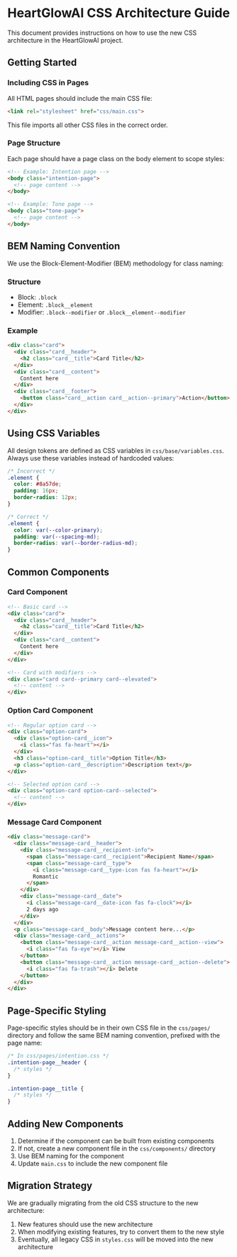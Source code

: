 # HeartGlowAI CSS Architecture Guide

This document provides instructions on how to use the new CSS architecture in the HeartGlowAI project.

## Getting Started

### Including CSS in Pages

All HTML pages should include the main CSS file:

```html
<link rel="stylesheet" href="css/main.css">
```

This file imports all other CSS files in the correct order.

### Page Structure

Each page should have a page class on the body element to scope styles:

```html
<!-- Example: Intention page -->
<body class="intention-page">
  <!-- page content -->
</body>

<!-- Example: Tone page -->
<body class="tone-page">
  <!-- page content -->
</body>
```

## BEM Naming Convention

We use the Block-Element-Modifier (BEM) methodology for class naming:

### Structure

- Block: `.block`
- Element: `.block__element`
- Modifier: `.block--modifier` or `.block__element--modifier`

### Example

```html
<div class="card">
  <div class="card__header">
    <h2 class="card__title">Card Title</h2>
  </div>
  <div class="card__content">
    Content here
  </div>
  <div class="card__footer">
    <button class="card__action card__action--primary">Action</button>
  </div>
</div>
```

## Using CSS Variables

All design tokens are defined as CSS variables in `css/base/variables.css`. Always use these variables instead of hardcoded values:

```css
/* Incorrect */
.element {
  color: #8a57de;
  padding: 16px;
  border-radius: 12px;
}

/* Correct */
.element {
  color: var(--color-primary);
  padding: var(--spacing-md);
  border-radius: var(--border-radius-md);
}
```

## Common Components

### Card Component

```html
<!-- Basic card -->
<div class="card">
  <div class="card__header">
    <h2 class="card__title">Card Title</h2>
  </div>
  <div class="card__content">
    Content here
  </div>
</div>

<!-- Card with modifiers -->
<div class="card card--primary card--elevated">
  <!-- content -->
</div>
```

### Option Card Component

```html
<!-- Regular option card -->
<div class="option-card">
  <div class="option-card__icon">
    <i class="fas fa-heart"></i>
  </div>
  <h3 class="option-card__title">Option Title</h3>
  <p class="option-card__description">Description text</p>
</div>

<!-- Selected option card -->
<div class="option-card option-card--selected">
  <!-- content -->
</div>
```

### Message Card Component

```html
<div class="message-card">
  <div class="message-card__header">
    <div class="message-card__recipient-info">
      <span class="message-card__recipient">Recipient Name</span>
      <span class="message-card__type">
        <i class="message-card__type-icon fas fa-heart"></i>
        Romantic
      </span>
    </div>
    <div class="message-card__date">
      <i class="message-card__date-icon fas fa-clock"></i>
      2 days ago
    </div>
  </div>
  <p class="message-card__body">Message content here...</p>
  <div class="message-card__actions">
    <button class="message-card__action message-card__action--view">
      <i class="fas fa-eye"></i> View
    </button>
    <button class="message-card__action message-card__action--delete">
      <i class="fas fa-trash"></i> Delete
    </button>
  </div>
</div>
```

## Page-Specific Styling

Page-specific styles should be in their own CSS file in the `css/pages/` directory and follow the same BEM naming convention, prefixed with the page name:

```css
/* In css/pages/intention.css */
.intention-page__header {
  /* styles */
}

.intention-page__title {
  /* styles */
}
```

## Adding New Components

1. Determine if the component can be built from existing components
2. If not, create a new component file in the `css/components/` directory
3. Use BEM naming for the component
4. Update `main.css` to include the new component file

## Migration Strategy

We are gradually migrating from the old CSS structure to the new architecture:

1. New features should use the new architecture
2. When modifying existing features, try to convert them to the new style
3. Eventually, all legacy CSS in `styles.css` will be moved into the new architecture 